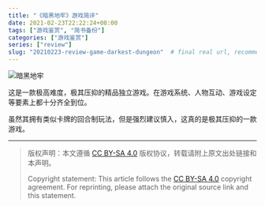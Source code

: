 ```yaml
---
title: "《暗黑地牢》游戏简评"
date: 2021-02-23T22:22:24+08:00
tags: ["游戏鉴赏", "简书备份"]
categories: ["游戏鉴赏"]
series: ["review"]
slug: "20210223-review-game-darkest-dungeon"  # final real url, recommend: start by date, follow lower case words with hyphen splitter. E.g., `20230316-text-title`
---
```


![暗黑地牢](/img/posts/9835942-8cd5529b3f2606e0.jpg "暗黑地牢")

这是一款极高难度，极其压抑的精品独立游戏。在游戏系统、人物互动、游戏设定等要素上都十分齐全到位。

虽然其拥有类似卡牌的回合制玩法，但是强烈建议慎入，这真的是极其压抑的一款游戏。

---

> 版权声明：本文遵循 [CC BY-SA 4.0](https://creativecommons.org/licenses/by-sa/4.0/deed.zh) 版权协议，转载请附上原文出处链接和本声明。
>
> Copyright statement: This article follows the [CC BY-SA 4.0](https://creativecommons.org/licenses/by-sa/4.0/deed.en) copyright agreement. For reprinting, please attach the original source link and this statement.
